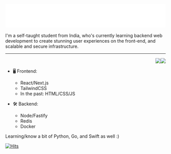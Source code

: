 <img src="https://raw.githubusercontent.com/PHPxCODER/phpxcoder/1492ee49d1a1b21b1e27096d4c6c891451c862a7/Assets/php2.svg" alt=":wave:" />

I'm a self-taught student from India, who's currently learning backend web development to create stunning user experiences on the front-end, and scalable and secure infrastructure.

---

<a href="https://discord.com/users/697757845063729194">
  <img src="https://lanyard-profile-readme.vercel.app/api/697757845063729194?hideTimestamp=true&idleMessage=Just%20chillin'%20at%20the%20moment..." align=right />
</a>
&nbsp;&nbsp;
<a href="https://spotify-github-profile.vercel.app/api/view?uid=31umplvfxtpdvktwncowyg725m6q&redirect=true">
  <img src="https://spotify-github-profile.vercel.app/api/view?uid=31umplvfxtpdvktwncowyg725m6q&cover_image=false&theme=default&bar_color=53b14f&bar_color_cover=true" align=right />
</a>

- 🖥️ Frontend:
  - React/Next.js
  - TailwindCSS
  - In the past: HTML/CSS/JS

- 🛠 Backend:
  - Node/Fastify
  - Redis
  - Docker

Learning/know a bit of Python, Go, and Swift as well :)

[![Hits](https://hits.link/hits?url=https://github.com/PHPxCODER&bgLeft=444444&bgRight=575fff&label=visits)](https://hits.link)
